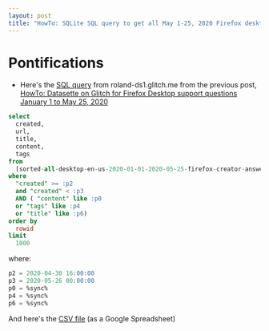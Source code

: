```yaml
---
layout: post
title: "HowTo: SQLite SQL query to get all May 1-25, 2020 Firefox desktop en-us questions that contain sync in title, content or tags columns" 
---
```

# Pontifications

* Here's the [SQL query](https://roland-ds1.glitch.me/data?sql=select%0D%0A++created%2C%0D%0A++url%2C%0D%0A++title%2C%0D%0A++content%2C%0D%0A++tags%0D%0Afrom%0D%0A++%5Bsorted-all-desktop-en-us-2020-01-01-2020-05-25-firefox-creator-answers-desktop-all-locales%5D%0D%0Awhere%0D%0A++%22created%22+%3E%3D+%3Ap2%0D%0A++and+%22created%22+%3C+%3Ap3%0D%0A++AND+%28+%22content%22+like+%3Ap0%0D%0A++or+%22tags%22+like+%3Ap4%0D%0A++or+%22title%22+like+%3Ap6%29%0D%0Aorder+by%0D%0A++rowid%0D%0Alimit%0D%0A++1000&p2=2020-04-30+16%3A00%3A00&p3=2020-05-26+00%3A00%3A00&p0=%25sync%25&p4=%25sync%25&p6=%25sync%25) from roland-ds1.glitch.me from the previous post, [HowTo: Datasette on Glitch for Firefox Desktop support questions January 1 to May 25, 2020](http://rolandtanglao.com/2020/05/25/p2-glitch-datasette-firefox-desktop-support-january1-may25-2020/)

```sql
select
  created,
  url,
  title,
  content,
  tags
from
  [sorted-all-desktop-en-us-2020-01-01-2020-05-25-firefox-creator-answers-desktop-all-locales]
where
  "created" >= :p2
  and "created" < :p3
  AND ( "content" like :p0
  or "tags" like :p4
  or "title" like :p6)
order by
  rowid
limit
  1000
```

where:

```sql
p2 = 2020-04-30 16:00:00
p3 = 2020-05-26 00:00:00
p0 = %sync%
p4 = %sync%
p6 = %sync%
```

And here's the [CSV file](https://docs.google.com/spreadsheets/d/18UUsBqoOk3GphPqUXQmRm98mIjX8Ut4ggatxDPZimGA/edit?usp=sharing) (as a Google Spreadsheet)